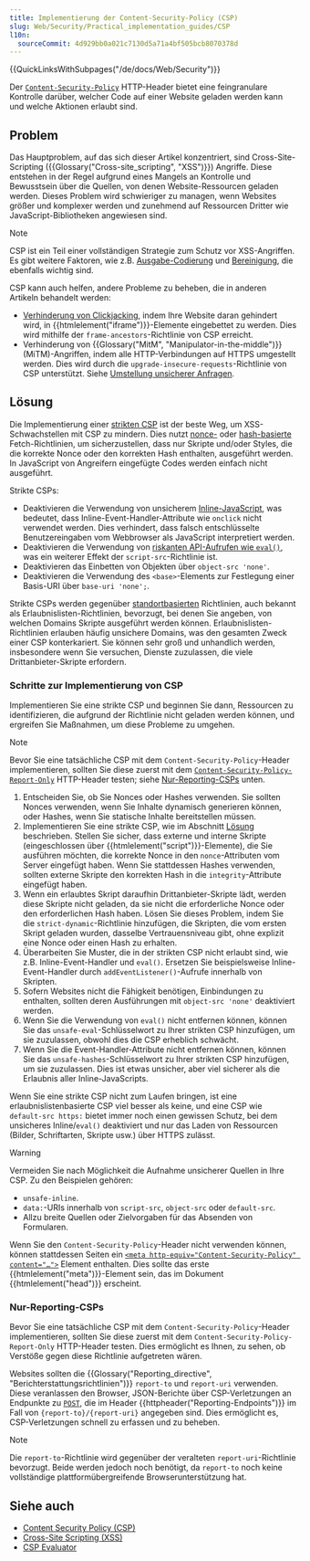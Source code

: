 ```yaml
---
title: Implementierung der Content-Security-Policy (CSP)
slug: Web/Security/Practical_implementation_guides/CSP
l10n:
  sourceCommit: 4d929bb0a021c7130d5a71a4bf505bcb8070378d
---
```


{{QuickLinksWithSubpages("/de/docs/Web/Security")}}

Der [`Content-Security-Policy`](/de/docs/Web/HTTP/Reference/Headers/Content-Security-Policy) HTTP-Header bietet eine feingranulare Kontrolle darüber, welcher Code auf einer Website geladen werden kann und welche Aktionen erlaubt sind.

## Problem

Das Hauptproblem, auf das sich dieser Artikel konzentriert, sind Cross-Site-Scripting ({{Glossary("Cross-site_scripting", "XSS")}}) Angriffe. Diese entstehen in der Regel aufgrund eines Mangels an Kontrolle und Bewusstsein über die Quellen, von denen Website-Ressourcen geladen werden. Dieses Problem wird schwieriger zu managen, wenn Websites größer und komplexer werden und zunehmend auf Ressourcen Dritter wie JavaScript-Bibliotheken angewiesen sind.

> [!NOTE]
> CSP ist ein Teil einer vollständigen Strategie zum Schutz vor XSS-Angriffen. Es gibt weitere Faktoren, wie z.B. [Ausgabe-Codierung](/de/docs/Web/Security/Attacks/XSS#output_encoding) und [Bereinigung](/de/docs/Web/Security/Attacks/XSS#sanitization), die ebenfalls wichtig sind.

CSP kann auch helfen, andere Probleme zu beheben, die in anderen Artikeln behandelt werden:

- [Verhinderung von Clickjacking](/de/docs/Web/Security/Practical_implementation_guides/Clickjacking), indem Ihre Website daran gehindert wird, in {{htmlelement("iframe")}}-Elemente eingebettet zu werden. Dies wird mithilfe der `frame-ancestors`-Richtlinie von CSP erreicht.
- Verhinderung von {{Glossary("MitM", "Manipulator-in-the-middle")}} (MiTM)-Angriffen, indem alle HTTP-Verbindungen auf HTTPS umgestellt werden. Dies wird durch die `upgrade-insecure-requests`-Richtlinie von CSP unterstützt. Siehe [Umstellung unsicherer Anfragen](/de/docs/Web/HTTP/Guides/CSP#upgrading_insecure_requests).

## Lösung

Die Implementierung einer [strikten CSP](/de/docs/Web/HTTP/Guides/CSP#strict_csp) ist der beste Weg, um XSS-Schwachstellen mit CSP zu mindern. Dies nutzt [nonce-](/de/docs/Web/HTTP/Guides/CSP#nonces) oder [hash-basierte](/de/docs/Web/HTTP/Guides/CSP#hashes) Fetch-Richtlinien, um sicherzustellen, dass nur Skripte und/oder Styles, die die korrekte Nonce oder den korrekten Hash enthalten, ausgeführt werden. In JavaScript von Angreifern eingefügte Codes werden einfach nicht ausgeführt.

Strikte CSPs:

- Deaktivieren die Verwendung von unsicherem [Inline-JavaScript](/de/docs/Web/HTTP/Guides/CSP#inline_javascript), was bedeutet, dass Inline-Event-Handler-Attribute wie `onclick` nicht verwendet werden. Dies verhindert, dass falsch entschlüsselte Benutzereingaben vom Webbrowser als JavaScript interpretiert werden.
- Deaktivieren die Verwendung von [riskanten API-Aufrufen wie `eval()`](/de/docs/Web/HTTP/Guides/CSP#eval_and_similar_apis), was ein weiterer Effekt der `script-src`-Richtlinie ist.
- Deaktivieren das Einbetten von Objekten über `object-src 'none'`.
- Deaktivieren die Verwendung des `<base>`-Elements zur Festlegung einer Basis-URI über `base-uri 'none';`.

Strikte CSPs werden gegenüber [standortbasierten](/de/docs/Web/HTTP/Guides/CSP#location-based_policies) Richtlinien, auch bekannt als Erlaubnislisten-Richtlinien, bevorzugt, bei denen Sie angeben, von welchen Domains Skripte ausgeführt werden können. Erlaubnislisten-Richtlinien erlauben häufig unsichere Domains, was den gesamten Zweck einer CSP konterkariert. Sie können sehr groß und unhandlich werden, insbesondere wenn Sie versuchen, Dienste zuzulassen, die viele Drittanbieter-Skripte erfordern.

### Schritte zur Implementierung von CSP

Implementieren Sie eine strikte CSP und beginnen Sie dann, Ressourcen zu identifizieren, die aufgrund der Richtlinie nicht geladen werden können, und ergreifen Sie Maßnahmen, um diese Probleme zu umgehen.

> [!NOTE]
> Bevor Sie eine tatsächliche CSP mit dem `Content-Security-Policy`-Header implementieren, sollten Sie diese zuerst mit dem [`Content-Security-Policy-Report-Only`](/de/docs/Web/HTTP/Reference/Headers/Content-Security-Policy-Report-Only) HTTP-Header testen; siehe [Nur-Reporting-CSPs](#nur-reporting-csps) unten.

1. Entscheiden Sie, ob Sie Nonces oder Hashes verwenden. Sie sollten Nonces verwenden, wenn Sie Inhalte dynamisch generieren können, oder Hashes, wenn Sie statische Inhalte bereitstellen müssen.
2. Implementieren Sie eine strikte CSP, wie im Abschnitt [Lösung](#lösung) beschrieben. Stellen Sie sicher, dass externe und interne Skripte (eingeschlossen über {{htmlelement("script")}}-Elemente), die Sie ausführen möchten, die korrekte Nonce in den `nonce`-Attributen vom Server eingefügt haben. Wenn Sie stattdessen Hashes verwenden, sollten externe Skripte den korrekten Hash in die `integrity`-Attribute eingefügt haben.
3. Wenn ein erlaubtes Skript daraufhin Drittanbieter-Skripte lädt, werden diese Skripte nicht geladen, da sie nicht die erforderliche Nonce oder den erforderlichen Hash haben. Lösen Sie dieses Problem, indem Sie die `strict-dynamic`-Richtlinie hinzufügen, die Skripten, die vom ersten Skript geladen wurden, dasselbe Vertrauensniveau gibt, ohne explizit eine Nonce oder einen Hash zu erhalten.
4. Überarbeiten Sie Muster, die in der strikten CSP nicht erlaubt sind, wie z.B. Inline-Event-Handler und `eval()`. Ersetzen Sie beispielsweise Inline-Event-Handler durch `addEventListener()`-Aufrufe innerhalb von Skripten.
5. Sofern Websites nicht die Fähigkeit benötigen, Einbindungen zu enthalten, sollten deren Ausführungen mit `object-src 'none'` deaktiviert werden.
6. Wenn Sie die Verwendung von `eval()` nicht entfernen können, können Sie das `unsafe-eval`-Schlüsselwort zu Ihrer strikten CSP hinzufügen, um sie zuzulassen, obwohl dies die CSP erheblich schwächt.
7. Wenn Sie die Event-Handler-Attribute nicht entfernen können, können Sie das `unsafe-hashes`-Schlüsselwort zu Ihrer strikten CSP hinzufügen, um sie zuzulassen. Dies ist etwas unsicher, aber viel sicherer als die Erlaubnis aller Inline-JavaScripts.

Wenn Sie eine strikte CSP nicht zum Laufen bringen, ist eine erlaubnislistenbasierte CSP viel besser als keine, und eine CSP wie `default-src https:` bietet immer noch einen gewissen Schutz, bei dem unsicheres Inline/`eval()` deaktiviert und nur das Laden von Ressourcen (Bilder, Schriftarten, Skripte usw.) über HTTPS zulässt.

> [!WARNING]
> Vermeiden Sie nach Möglichkeit die Aufnahme unsicherer Quellen in Ihre CSP. Zu den Beispielen gehören:
>
> - `unsafe-inline`.
> - `data:`-URIs innerhalb von `script-src`, `object-src` oder `default-src`.
> - Allzu breite Quellen oder Zielvorgaben für das Absenden von Formularen.

Wenn Sie den `Content-Security-Policy`-Header nicht verwenden können, können stattdessen Seiten ein [`<meta http-equiv="Content-Security-Policy" content="…">`](/de/docs/Web/HTML/Element/meta#http-equiv) Element enthalten. Dies sollte das erste {{htmlelement("meta")}}-Element sein, das im Dokument {{htmlelement("head")}} erscheint.

### Nur-Reporting-CSPs

Bevor Sie eine tatsächliche CSP mit dem `Content-Security-Policy`-Header implementieren, sollten Sie diese zuerst mit dem `Content-Security-Policy-Report-Only` HTTP-Header testen. Dies ermöglicht es Ihnen, zu sehen, ob Verstöße gegen diese Richtlinie aufgetreten wären.

Websites sollten die {{Glossary("Reporting_directive", "Berichterstattungsrichtlinien")}} `report-to` und `report-uri` verwenden. Diese veranlassen den Browser, JSON-Berichte über CSP-Verletzungen an Endpunkte zu [`POST`](/de/docs/Web/HTTP/Reference/Methods/POST), die im Header {{httpheader("Reporting-Endpoints")}} im Fall von `{report-to}/{report-uri}` angegeben sind. Dies ermöglicht es, CSP-Verletzungen schnell zu erfassen und zu beheben.

> [!NOTE]
> Die `report-to`-Richtlinie wird gegenüber der veralteten `report-uri`-Richtlinie bevorzugt. Beide werden jedoch noch benötigt, da `report-to` noch keine vollständige plattformübergreifende Browserunterstützung hat.

## Siehe auch

- [Content Security Policy (CSP)](/de/docs/Web/HTTP/Guides/CSP)
- [Cross-Site Scripting (XSS)](/de/docs/Web/Security/Attacks/XSS)
- [CSP Evaluator](https://csp-evaluator.withgoogle.com/)
